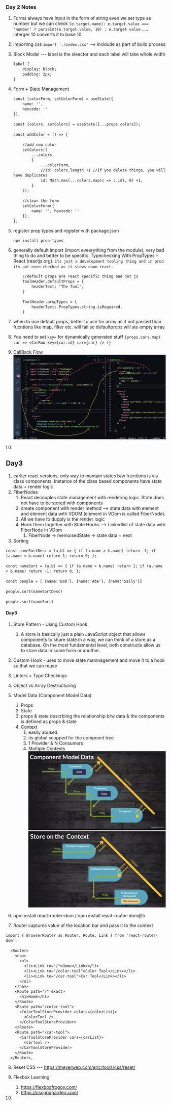 ### Day 2 Notes
1. Forms always have input in the form of string even we set type as number but we can check `[e.target.name]: e.target.value === 'number' ? parseInt(e.target.value, 10) : e.target.value` ..... interger 10 converts it to base 10

2. importing css `import './index.css'` --> incklude as part of build process

3. Block Model --- label is the sleector and each label will take whole width
    ```
    label {
        display: block;
        padding: 2px;
    }
    ```

4. Form + State Management
    ```
    const [colorForm, setColorForm] = useState({
        name: '',
        hexcode: ''
    });

    const [colors, setColors] = useState([...props.colors]);

    const addColor = () => {

        //add new color
        setColors([
            ...colors,
            {
                ...colorForm,
                //id: colors.length +1 //if you delete things, you will have duplicates
                id: Math.max(...colors.map(c => c.id), 0) +1,     
            }
        ]);

        //clear the form
        setColorForm({
            name: '', hexcode: ''
        });
    };

    ```

5. register prop types and register with package.json
    ```
    npm install prop-types
    ```

6. generally default import (import eveerything from the module), very bad thing to do and better to be specific. Typechecking With PropTypes – React (reactjs.org). `Its just a development tooling thing and in prod its not even checked as it slows down react.`
    ```
        //default props are react specific thing and not js
        ToolHeader.defaultProps = {
            headerText: "The Tool",
        }

        ToolHeader.propTypes = {
            headerText: PropTypes.string.isRequired,
        }    
    ```

7. when to use default props, better to use for array as if not passed than fucntions like map, filter etc. will fail so defaultprops will ste empty array

8. You need to set `key=` for dynamically generated stuff `{props.cars.map( car => <CarRow key={car.id} car={car} /> )}`

9. CallBack Flow
![](./images/callback-1.png)

10. 





## Day3
1. earlier react versions, only way to mantain states b/w fucntions is via class components. Instance of the class based components have state data + render logic
2. FiberNodes
    1. React decouples state management with rendering logic. State does not have to be stored with components
    2. create component with render method --> state data with element and element data with VDOM (element in VDom is called FiberNode).
    3. All we have to dupply is the render logic
    4. Hook them together with State Hooks --> Linkedlist of state data with FiberNode in VDom
        1. FiberNode -> memoisedState -> state data + next
3. Sorting
```
const nameSortDesc = (a,b) => { if (a.name > b.name) return -1; if (a.name < b.name) return 1; return 0; };

const nameSort = (a,b) => { if (a.name > b.name) return 1; if (a.name < b.name) return -1; return 0; };

const people = [ {name:'Bob'}, {name:'Abe'}, {name:'Sally'}]

people.sort(nameSortDesc)

people.sort(nameSort)
```


#### Day3
1. Store Pattern - Using Custom Hook
    1. A store is basically just a plain JavaScript object that allows components to share state.In a way, we can think of a store as a database. On the most fundamental level, both constructs allow us to store data in some form or another.
2. Custom Hook - uses to move state mamnagement and move it to a hook so that we can reuse 
3. Linters + Type Checkings
4. Object vs Array Destructuring
5. Model Data (Component Model Data)
    1. Props
    2. State
    3. props & state descrbiing the relationship b/w data & the components is defined as props & state
    4. Context
        1. easily abused
        2. its global scopped for the compoent tree
        3. 1 Provider & N Consumers
        4. Multiple Contexts
![](./images/component-model-data-1.png)
![](./images/component-model-data-2.png)

6. npm install react-router-dom / npm install react-router-dom@5
7. Router captures value of the location bar and pass it to the context
```
import { BrowserRouter as Router, Route, Link } from 'react-router-dom';

  <Router>
    <nav>
      <ul>
        <li><Link to="/">Home</Link></li>
        <li><Link to="/color-tool">Color Tool</Link></li>
        <li><Link to="/car-tool">Car Tool</Link></li>
      </ul>
    </nav>
    <Route path="/" exact>
      <h1>Home</h1>
    </Route>
    <Route path="/color-tool">
      <ColorToolStoreProvider colors={colorList}>
        <ColorTool />
      </ColorToolStoreProvider>
    </Route>
    <Route path="/car-tool">
      <CarToolStoreProvider cars={carList}>
        <CarTool />
      </CarToolStoreProvider>
    </Route>
  </Router>,
```

8. Reset CSS --- https://meyerweb.com/eric/tools/css/reset/
9. Flexbox Learning
    1. https://flexboxfroggy.com/
    2. https://cssgridgarden.com/

10.